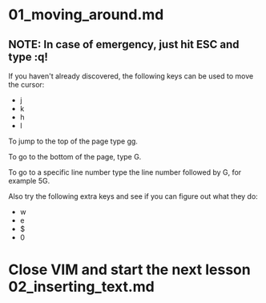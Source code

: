 # 01_moving_around.md

## NOTE: In case of emergency, just hit ESC and type :q!

If you haven't already discovered, the following keys can be used to move the cursor:

* j
* k
* h
* l

To jump to the top of the page type gg.

To go to the bottom of the page, type G.

To go to a specific line number type the line number followed by G, for example 5G.

Also try the following extra keys and see if you can figure out what they do:

* w
* e
* $
* 0

# Close VIM and start the next lesson 02_inserting_text.md
